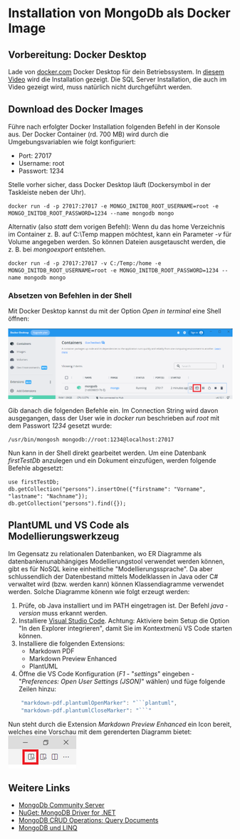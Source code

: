 # Installation von MongoDb als Docker Image

## Vorbereitung: Docker Desktop
Lade von [docker.com](https://docs.docker.com/get-docker/) Docker Desktop für dein Betriebssystem.
In [diesem Video](https://www.youtube.com/watch?v=EfZTHVe0Z_c) wird die Installation gezeigt.
Die SQL Server Installation, die auch im Video gezeigt wird, muss natürlich nicht durchgeführt werden.

## Download des Docker Images

Führe nach erfolgter Docker Installation folgenden Befehl in der Konsole aus. Der Docker Container
(rd. 700 MB) wird durch die Umgebungsvariablen wie folgt konfiguriert:

- Port: 27017
- Username: root
- Passwort: 1234

Stelle vorher sicher, dass Docker Desktop läuft (Dockersymbol in der Taskleiste neben der Uhr).

```
docker run -d -p 27017:27017 -e MONGO_INITDB_ROOT_USERNAME=root -e MONGO_INITDB_ROOT_PASSWORD=1234 --name mongodb mongo
```

Alternativ (also *statt* dem vorigen Befehl): Wenn du das home Verzeichnis im Container z. B. auf
C:\Temp mappen möchtest, kann ein Parameter *-v* für Volume angegeben werden. So können Dateien
ausgetauscht werden, die z. B. bei *mongoexport* entstehen.

```
docker run -d -p 27017:27017 -v C:/Temp:/home -e MONGO_INITDB_ROOT_USERNAME=root -e MONGO_INITDB_ROOT_PASSWORD=1234 --name mongodb mongo
```

### Absetzen von Befehlen in der Shell

Mit Docker Desktop kannst du mit der Option *Open in terminal* eine Shell öffnen:

![](docker_terminal_0825.png)

Gib danach die folgenden Befehle ein. Im Connection String wird davon ausgegangen, dass der
User wie in *docker run* beschrieben auf *root* mit dem Passwort *1234* gesetzt wurde:

```
/usr/bin/mongosh mongodb://root:1234@localhost:27017
```

Nun kann in der Shell direkt gearbeitet werden. Um eine Datenbank *firstTestDb* anzulegen und
ein Dokument einzufügen, werden folgende Befehle abgesetzt:

```
use firstTestDb;
db.getCollection("persons").insertOne({"firstname": "Vorname", "lastname": "Nachname"});
db.getCollection("persons").find({});
```


## PlantUML und VS Code als Modellierungswerkzeug

Im Gegensatz zu relationalen Datenbanken, wo ER Diagramme als datenbankenunabhängiges Modellierungstool
verwendet werden können, gibt es für NoSQL keine einheitliche "Modellierungssprache". Da aber
schlussendlich der Datenbestand mittels Modelklassen in Java oder C# verwaltet wird (bzw. werden kann)
können Klassendiagramme verwendet werden. Solche Diagramme könenn wie folgt erzeugt werden:

1. Prüfe, ob Java installiert und im PATH eingetragen ist. Der Befehl *java -version* muss erkannt werden.
1. Installiere [Visual Studio Code](https://code.visualstudio.com). Achtung: Aktiviere beim Setup
   die Option "In den Explorer integrieren", damit Sie im Kontextmenü VS Code starten können.
1. Installiere die folgenden Extensions:
   - Markdown PDF
   - Markdown Preview Enhanced
   - PlantUML
1. Öffne die VS Code Konfiguration (*F1* - "*settings*" eingeben - "*Preferences: Open User Settings (JSON)*" wählen)
   und füge folgende Zeilen hinzu:

```javascript
    "markdown-pdf.plantumlOpenMarker": "```plantuml",
    "markdown-pdf.plantumlCloseMarker": "```"   
```

Nun steht durch die Extension *Markdown Preview Enhanced* ein Icon bereit, welches eine Vorschau mit
dem gerenderten Diagramm bietet:
![](preview_vscode.png)

## Weitere Links

- [MongoDb Community Server](https://www.mongodb.com/try/download/community)
- [NuGet: MongoDB Driver for .NET](https://www.nuget.org/packages/MongoDB.Driver/)
- [MongoDB CRUD Operations: Query Documents](https://docs.mongodb.com/manual/tutorial/query-documents/)
- [MongoDB und LINQ](https://mongodb.github.io/mongo-csharp-driver/2.11/reference/driver/crud/linq/)

